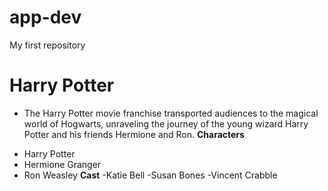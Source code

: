 # app-dev
My first repository
# Harry Potter
* The Harry Potter movie franchise transported audiences to the magical world of Hogwarts, unraveling the journey of the young wizard Harry Potter and his friends Hermione and Ron.
**Characters**
- Harry Potter
- Hermione Granger
- Ron Weasley
**Cast**
  -Katie Bell
  -Susan Bones
  -Vincent Crabble

